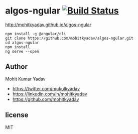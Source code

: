 # algos-ngular     [![Build Status](https://travis-ci.com/mohitkyadav/algos-ngular.svg?token=pLJkWav1wbnbGfoLfZtG&branch=master)](https://travis-ci.com/mohitkyadav/algos-ngular)

http://mohitkyadav.github.io/algos-ngular

```
npm install -g @angular/cli
git clone https://github.com/mohitkyadav/algos-ngular.git
cd algos-ngular
npm install
ng serve --open
```
## Author

Mohit Kumar Yadav

* https://twitter.com/mukulkyadav
* https://linkedin.com/in/mohitkyadav
* https://github.com/mohitkyadav

## license

MIT
